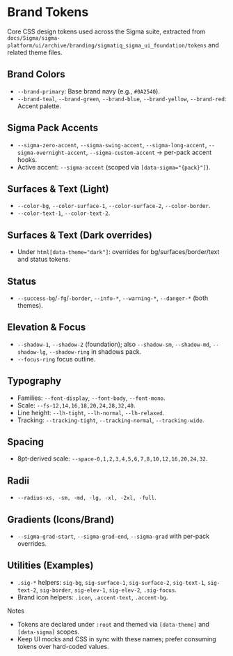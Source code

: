 # Brand Tokens

Core CSS design tokens used across the Sigma suite, extracted from `docs/Sigma/sigma-platform/ui/archive/branding/sigmatiq_sigma_ui_foundation/tokens` and related theme files.

## Brand Colors
- `--brand-primary`: Base brand navy (e.g., `#0A2540`).
- `--brand-teal`, `--brand-green`, `--brand-blue`, `--brand-yellow`, `--brand-red`: Accent palette.

## Sigma Pack Accents
- `--sigma-zero-accent`, `--sigma-swing-accent`, `--sigma-long-accent`, `--sigma-overnight-accent`, `--sigma-custom-accent` → per-pack accent hooks.
- Active accent: `--sigma-accent` (scoped via `[data-sigma="{pack}"]`).

## Surfaces & Text (Light)
- `--color-bg`, `--color-surface-1`, `--color-surface-2`, `--color-border`.
- `--color-text-1`, `--color-text-2`.

## Surfaces & Text (Dark overrides)
- Under `html[data-theme="dark"]`: overrides for bg/surfaces/border/text and status tokens.

## Status
- `--success-bg`/`-fg`/`-border`, `--info-*`, `--warning-*`, `--danger-*` (both themes).

## Elevation & Focus
- `--shadow-1`, `--shadow-2` (foundation); also `--shadow-sm`, `--shadow-md`, `--shadow-lg`, `--shadow-ring` in shadows pack.
- `--focus-ring` focus outline.

## Typography
- Families: `--font-display`, `--font-body`, `--font-mono`.
- Scale: `--fs-12,14,16,18,20,24,28,32,40`.
- Line height: `--lh-tight`, `--lh-normal`, `--lh-relaxed`.
- Tracking: `--tracking-tight`, `--tracking-normal`, `--tracking-wide`.

## Spacing
- 8pt-derived scale: `--space-0,1,2,3,4,5,6,7,8,10,12,16,20,24,32`.

## Radii
- `--radius-xs, -sm, -md, -lg, -xl, -2xl, -full`.

## Gradients (Icons/Brand)
- `--sigma-grad-start`, `--sigma-grad-end`, `--sigma-grad` with per-pack overrides.

## Utilities (Examples)
- `.sig-*` helpers: `sig-bg`, `sig-surface-1`, `sig-surface-2`, `sig-text-1`, `sig-text-2`, `sig-border`, `sig-elev-1`, `sig-elev-2`, `.sig-focus`.
- Brand icon helpers: `.icon`, `.accent-text`, `.accent-bg`.

Notes
- Tokens are declared under `:root` and themed via `[data-theme]` and `[data-sigma]` scopes.
- Keep UI mocks and CSS in sync with these names; prefer consuming tokens over hard-coded values.

